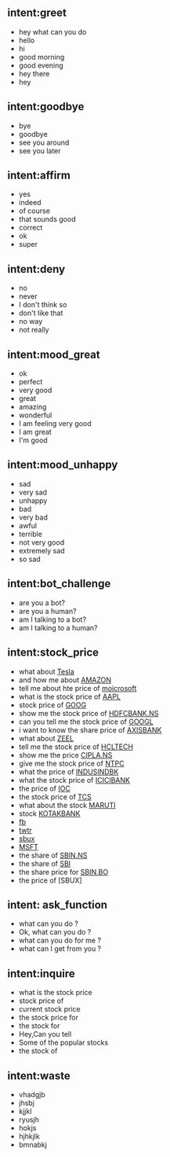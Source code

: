 ## intent:greet
- hey what can you do
- hello
- hi
- good morning
- good evening
- hey there
- hey

## intent:goodbye
- bye
- goodbye
- see you around
- see you later

## intent:affirm
- yes
- indeed
- of course
- that sounds good
- correct
- ok
- super

## intent:deny
- no
- never
- I don't think so
- don't like that
- no way
- not really

## intent:mood_great
- ok
- perfect
- very good
- great
- amazing
- wonderful
- I am feeling very good
- I am great
- I'm good

## intent:mood_unhappy
- sad
- very sad
- unhappy
- bad
- very bad
- awful
- terrible
- not very good
- extremely sad
- so sad

## intent:bot_challenge
- are you a bot?
- are you a human?
- am I talking to a bot?
- am I talking to a human?

## intent:stock_price
- what about [Tesla](stock)
- and how me about [AMAZON](stock)
- tell me about hte price of [moicrosoft](stock)
- what is the stock price of [AAPL](stock)
- stock price of [GOOG](stock)
- show me the stock price of [HDFCBANK.NS](stock)
- can you tell me the stock price of [GOOGL](stock)
- i want to know the share price of [AXISBANK](stock)
- what about [ZEEL](stock)
- tell me the stock price of [HCLTECH](stock)
- show me the price [CIPLA.NS](stock)
- give me the stock price of [NTPC](stock)
- what the price of [INDUSINDBK](stock)
- what the stock price of [ICICIBANK](stock)
- the price of [IOC](stock)
- the stock price of [TCS](stock)
- what about the stock [MARUTI](stock)
- stock [KOTAKBANK](stock)
- [fb](stock)
- [twtr](stock)
- [sbux](stock)
- [MSFT](stock)
- the share of [SBIN.NS](stock)
- the share of [SBI](stock)
- the share price for [SBIN.BO](stock)
- the price of [SBUX]

## intent: ask_function
   - what can you do ?
   - Ok, what can you do ?
   - what can you do for me ?
   - what can I get from you ?

## intent:inquire
- what is the stock price
- stock price of
- current stock price
- the stock price for
- the stock for
- Hey,Can you tell
- Some of the popular stocks
- the stock of

## intent:waste
- vhadgjb
- jhsbj
- kjjkl
- ryusjh
- hokjs
- hjhkjlk
- bmnabkj
